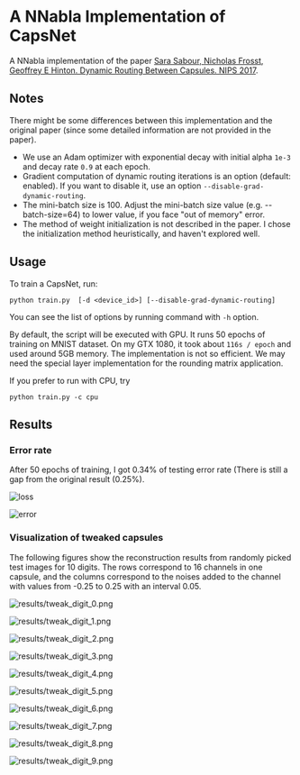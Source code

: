 # A NNabla Implementation of CapsNet

A NNabla implementation of the paper [Sara Sabour, Nicholas Frosst, Geoffrey E Hinton. Dynamic Routing Between Capsules. NIPS 2017](https://arxiv.org/abs/1710.09829).

## Notes

There might be some differences between this implementation and the original paper (since some detailed information are not provided in the paper).

* We use an Adam optimizer with exponential decay with initial alpha `1e-3` and decay rate `0.9` at each epoch.
* Gradient computation of dynamic routing iterations is an option (default: enabled). If you want to disable it, use an option `--disable-grad-dynamic-routing`.
* The mini-batch size is 100. Adjust the mini-batch size value (e.g. --batch-size=64) to lower value, if you face "out of memory" error.
* The method of weight initialization is not described in the paper. I chose the initialization method heuristically, and haven't explored well.

## Usage

To train a CapsNet, run:

```shell
python train.py  [-d <device_id>] [--disable-grad-dynamic-routing]
```

You can see the list of options by running command with `-h` option.

By default, the script will be executed with GPU.  It runs 50 epochs of training on MNIST dataset. On my GTX 1080, it took about `116s / epoch` and used around 5GB memory.  The implementation is not so efficient. We may need the special layer implementation for the rounding matrix application.

If you prefer to run with CPU, try

```shell
python train.py -c cpu
```

## Results

### Error rate

After 50 epochs of training, I got 0.34% of testing error rate (There is still a gap from the original result (0.25%).

![loss](results/loss.png)

![error](results/error.png)

### Visualization of tweaked capsules

The following figures show the reconstruction results from randomly picked test images for 10 digits. The rows correspond to 16 channels in one capsule, and the columns correspond to the noises added to the channel with values from -0.25 to 0.25 with an interval 0.05.

![results/tweak_digit_0.png](results/tweak_digit_0.png)

![results/tweak_digit_1.png](results/tweak_digit_1.png)

![results/tweak_digit_2.png](results/tweak_digit_2.png)

![results/tweak_digit_3.png](results/tweak_digit_3.png)

![results/tweak_digit_4.png](results/tweak_digit_4.png)

![results/tweak_digit_5.png](results/tweak_digit_5.png)

![results/tweak_digit_6.png](results/tweak_digit_6.png)

![results/tweak_digit_7.png](results/tweak_digit_7.png)

![results/tweak_digit_8.png](results/tweak_digit_8.png)

![results/tweak_digit_9.png](results/tweak_digit_9.png)
